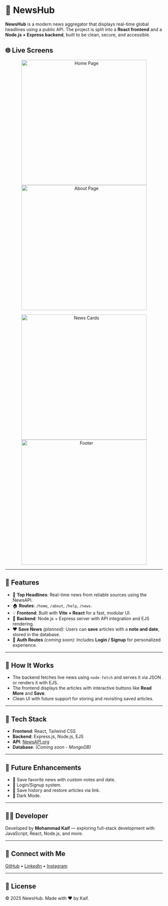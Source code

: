 # 📰 NewsHub

**NewsHub** is a modern news aggregator that displays real-time global headlines using a public API. The project is split into a **React frontend** and a **Node.js + Express backend**, built to be clean, secure, and accessible.

## 🌐 Live Screens

<p align="center">
  <img src="https://github.com/user-attachments/assets/038c6f53-3927-4aed-b713-46d4c8675c33" alt="Home Page" width="400"/>
  <img src="https://github.com/user-attachments/assets/f13d29dc-feb6-4a16-871a-53282852e5fc" alt="About Page" width="400"/>
</p>

<p align="center">
  <img src="https://github.com/user-attachments/assets/fbc4e059-0424-4abe-8bb1-14b28db34510" alt="News Cards" width="400"/>
  <img src="https://github.com/user-attachments/assets/14360cff-0d3d-45a8-8e5b-cc0c8bfd1370" alt="Footer" width="400"/>
</p>

---

## 🚀 Features

- 🔎 **Top Headlines**: Real-time news from reliable sources using the NewsAPI.
- 🏠 **Routes**: `/home`, `/about`, `/help`, `/news`.
- 💡 **Frontend**: Built with **Vite + React** for a fast, modular UI.
- 🔧 **Backend**: Node.js + Express server with API integration and EJS rendering.
- ❤️ **Save News** *(planned)*: Users can **save** articles with a **note and date**, stored in the database.
- 🔐 **Auth Routes** *(coming soon)*: Includes **Login / Signup** for personalized experience.

---

## 🧠 How It Works

- The backend fetches live news using `node-fetch` and serves it via JSON or renders it with EJS.
- The frontend displays the articles with interactive buttons like **Read More** and **Save**.
- Clean UI with future support for storing and revisiting saved articles.

---

## 📁 Tech Stack

- **Frontend**: React, Tailwind CSS
- **Backend**: Express.js, Node.js, EJS
- **API**: [NewsAPI.org](https://newsapi.org)
- **Database**: *(Coming soon - MongoDB)*

---

## 📌 Future Enhancements

- 🔖 Save favorite news with custom notes and date.
- 🧾 Login/Signup system.
- 🧠 Save history and restore articles via link.
- 🌙 Dark Mode.

---

## 🧑‍💻 Developer

Developed by **Mohammad Kaif** — exploring full-stack development with JavaScript, React, Node.js, and more.

---

## 🔗 Connect with Me

[GitHub](https://github.com/) • [LinkedIn](https://linkedin.com/) • [Instagram](https://instagram.com/)

---

## 📄 License

© 2025 NewsHub. Made with ❤️ by Kaif.
